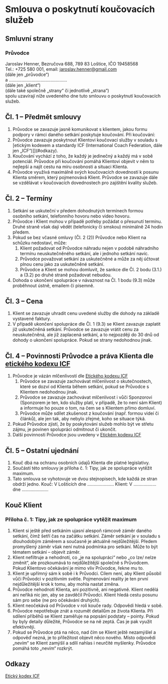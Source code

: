 # Smlouva o poskytnutí koučovacích služeb
## Smluvní strany
### Průvodce
Jaroslav Henner, Bezručova 688, 789 83 Loštice, IČO 19458568 <br />
Tel.: +725 580 001, email: jaroslav.henner@gmail.com<br />
(dále jen „průvodce“)<br />
a
..............................................<br />
(dále jen „klient“)<br />
(dále také společně „strany“ či jednotlivě „strana“)<br />
spolu uzavírají níže uvedeného dne tuto smlouvu o poskytnutí koučovacích služeb.

## Čl. 1 – Předmět smlouvy
1. Průvodce se zavazuje jasně komunikovat s klientem, jakou formu podpory v rámci daného setkání poskytuje koučování.
Při koučování:
2. Průvodce zavazuje poskytnout Klientovi koučovací služby v souladu s
[etickým kodexem a standardy ICF (International Coach Federation, dále jen „ICF“)]](#odkazy).
3. Koučování vychází z toho, že každý je jedinečný a každý má v sobě potenciál. Průvodce při koučování
pomáhá Klientovi objevit v něm to nejlepší a najít cestu na míru osobnosti a situaci Klienta.
4. Průvodce využívá maximálně svých koučovacích dovedností k posunu Klienta směrem, který pojmenovává
Klient. Průvodce se zavazuje dále se vzdělávat v koučovacích dovednostech pro zajištění kvality služeb.

## Čl. 2 – Termíny
1. Setkání se uskuteční v předem dohodnutých termínech formou osobního setkání, telefonního hovoru nebo
video hovoru.
2. Průvodce i Klient mohou v případě potřeby požádat o přesunutí termínu. Druhé straně však dají vědět
(telefonicky či smskou) minimálně 24 hodin předem.
3. Pokud se bez včasné omluvy (Čl. 2 (2)) Průvodce nebo Klient na schůzku nedostaví, může:
   1. Klient požadovat od Průvodce náhradu nejen v podobě náhradního termínu neuskutečněného setkání,
ale i jednoho setkání navíc.
   2. Průvodce považovat setkání za uskutečněné a může za něj účtovat plnou cenu jako za uskutečněné
setkání.
   3. Průvodce a Klient se mohou domluvit, že sankce dle Čl. 2 bodu (3.1.) a (3.2) po druhé straně požadovat
nebudou.
4. Dohoda o ukončení spolupráce v návaznost na Čl. 1 bodu (9.3) může proběhnout ústně, emailem či písemně.

## Čl. 3 – Cena
1. Klient se zavazuje uhradit cenu uvedené služby dle dohody na základě vystavené faktury.
2. V případě ukončení spolupráce dle Čl. 1 (9.3) se Klient zavazuje zaplatit již uskutečněná setkání. Průvodce se
zavazuje vrátit cenu za neuskutečněná, ale již zaplacená setkání, a to nejpozději do 30 dnů od dohody
o ukončení spolupráce. Pokud se strany nedohodnou jinak.

## Čl. 4 – Povinnosti Průvodce a práva Klienta dle [etického kodexu ICF](#odkazy)
1. Průvodce je vázán mlčenlivostí dle [Etického kodexu ICF](#odkazy)
   1. Průvodce se zavazuje zachovávat mlčenlivost o skutečnostech, které se dozví od Klienta během setkání,
pokud se Průvodce s Klientem nedohodnou jinak.
   2. Průvodce se zavazuje zachovávat mlčenlivost i vůči Sponzorovi (Sponzorem je ten, kdo služby platí,
v případě, že to není sám Klient) a informuje ho pouze o tom, na čem se s Klientem přímo domluví.
   3. Průvodce může sdílet zkušenost z koučování (např. formou videí či článků), ale jen tak, aby
nebylo zřejmé, koho se situace týká.
2. Pokud Průvodce zjistí, že by poskytování služeb mohlo být ve střetu zájmu, je povinen spolupráci odmítnout
či ukončit.
3. Další povinnosti Průvodce jsou uvedeny v [Etickém kodexu ICF](#odkazy)

## Čl. 5 – Ostatní ujednání
1. Kouč dbá na ochranu osobních údajů Klienta dle platné legislativy.
2. Součástí této smlouvy je příloha č. 1: Tipy, jak ze spolupráce vytěžit maximum.
3. Tato smlouva se vyhotovuje ve dvou stejnopisech, kde každá ze stran obdrží jedno.
Kouč: V Lošticích dne ..................... 
Klient: V .................. dne .....................

## Kouč Klient
### Příloha č. 1: Tipy, jak ze spolupráce vytěžit maximum
1. Klient si ještě před setkáním ujasní alespoň rámcově záměr daného setkání, čímž šetří čas na začátku setkání.
Záměr setkání je v souladu s dlouhodobým záměrem a současně je aktuálně nejdůležitější. Předem
promyšlený záměr však není nutná podmínka pro setkání. Může to být tématem setkání – objevit záměr.
2. Klient nefiltruje a nehodnotí, co „je na spolupráci“ nebo „co lze/ nelze změnit“, ale prozkoumává to
nejdůležitější společně s Průvodcem. Pokud Klientovo očekávání je mimo vliv Průvodce, řekne mu to.
3. Klient je upřímný sám k sobě i k Průvodci. Cílem není, aby Klient působil vůči Průvodci v pozitivním světle.
Pojmenování reality je ten první nejdůležitější krok k tomu, aby mohla nastat změna.
4. Průvodce nehodnotí Klienta, ani pozitivně, ani negativně. Klient nedělá ani neříká nic jen, aby se zavděčil
Průvodci. Klient hledá cestu posunu sám pro sebe (ne pro očekávání druhých).
5. Klient neočekává od Průvodce v roli kouče rady. Odpovědi hledá v sobě. <!-- Průvodce v roli terapeuta oproti roli kouče sdílí své postřehy, zkušenosti a tipy.-->
6. Průvodce nepotřebuje znát a rozumět detailům ze života Klienta. Při sdílení příběhů se Klient zaměřuje na
popsání podstaty – pointy. Pokud by byly detaily důležité, Průvodce se na ně zeptá. Čas je pak využit
efektivněji.
7. Pokud se Průvodce ptá na něco, nad čím se Klient ještě nezamýšlel a odpověď nezná, je to příležitost objevit
něco nového. Místo odpovědi „nevím“ se Klient zamýšlí a sdílí nahlas i neurčité myšlenky. Průvodce pomáhá
toto „nevím“ rozkrýt.

## Odkazy
[Etický kodex ICF](https://www.coachfederation.cz/eticky-kodex-icf)